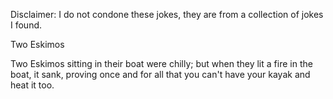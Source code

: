 Disclaimer: I do not condone these jokes, they are from a collection of jokes I found.

Two Eskimos

Two Eskimos sitting in their boat were chilly; but when they lit a fire in the boat, it sank, proving once and for all that you can't have your kayak and heat it too.

